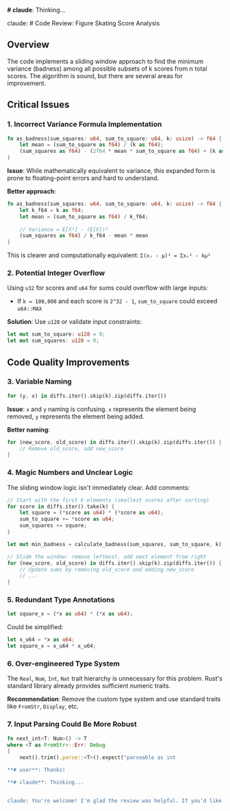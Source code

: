 **# claude**: Thinking...

claude: # Code Review: Figure Skating Score Analysis

## Overview
The code implements a sliding window approach to find the minimum variance (badness) among all possible subsets of k scores from n total scores. The algorithm is sound, but there are several areas for improvement.

## Critical Issues

### 1. **Incorrect Variance Formula Implementation**
```rust
fn as_badness(sum_squares: u64, sum_to_square: u64, k: usize) -> f64 {
    let mean = (sum_to_square as f64) / (k as f64);
    (sum_squares as f64) - (2f64 * mean * sum_to_square as f64) + (k as f64 * mean * mean)
}
```

**Issue**: While mathematically equivalent to variance, this expanded form is prone to floating-point errors and hard to understand.

**Better approach**:
```rust
fn as_badness(sum_squares: u64, sum_to_square: u64, k: usize) -> f64 {
    let k_f64 = k as f64;
    let mean = (sum_to_square as f64) / k_f64;
    
    // Variance = E[X²] - (E[X])²
    (sum_squares as f64) / k_f64 - mean * mean
}
```

This is clearer and computationally equivalent: `Σ(xᵢ - μ)² = Σxᵢ² - kμ²`

### 2. **Potential Integer Overflow**
Using `u32` for scores and `u64` for sums could overflow with large inputs:
- If `k = 100,000` and each score is `2^32 - 1`, `sum_to_square` could exceed `u64::MAX`

**Solution**: Use `u128` or validate input constraints:
```rust
let mut sum_to_square: u128 = 0;
let mut sum_squares: u128 = 0;
```

## Code Quality Improvements

### 3. **Variable Naming**
```rust
for (y, x) in diffs.iter().skip(k).zip(diffs.iter())
```

**Issue**: `x` and `y` naming is confusing. `x` represents the element being removed, `y` represents the element being added.

**Better naming**:
```rust
for (new_score, old_score) in diffs.iter().skip(k).zip(diffs.iter()) {
    // Remove old_score, add new_score
}
```

### 4. **Magic Numbers and Unclear Logic**
The sliding window logic isn't immediately clear. Add comments:

```rust
// Start with the first k elements (smallest scores after sorting)
for score in diffs.iter().take(k) {
    let square = (*score as u64) * (*score as u64);
    sum_to_square += *score as u64;
    sum_squares += square;
}

let mut min_badness = calculate_badness(sum_squares, sum_to_square, k);

// Slide the window: remove leftmost, add next element from right
for (new_score, old_score) in diffs.iter().skip(k).zip(diffs.iter()) {
    // Update sums by removing old_score and adding new_score
    // ...
}
```

### 5. **Redundant Type Annotations**
```rust
let square_x = (*x as u64) * (*x as u64);
```

Could be simplified:
```rust
let x_u64 = *x as u64;
let square_x = x_u64 * x_u64;
```

### 6. **Over-engineered Type System**
The `Real`, `Num`, `Int`, `Nat` trait hierarchy is unnecessary for this problem. Rust's standard library already provides sufficient numeric traits.

**Recommendation**: Remove the custom type system and use standard traits like `FromStr`, `Display`, etc.

### 7. **Input Parsing Could Be More Robust**
```rust
fn next_int<T: Num>() -> T
where <T as FromStr>::Err: Debug
{
    next().trim().parse::<T>().expect("parseable as int

**# user**: Thanks!

**# claude**: Thinking...


claude: You're welcome! I'm glad the review was helpful. If you'd like me to elaborate on any of the points or help you refactor specific sections of the code, feel free to ask. Good luck with your figure skating score analysis project! 🎯
